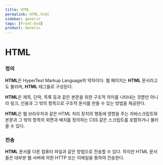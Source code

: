 ```yaml
---
title: HTML
permalink: HTML.html
sidebar: generic
tags: [Front-End]
product: Generic
---
```

# HTML

### 정의

**HTML**은 HyperText Markup Language의 약자이다. 웹 페이지는 **HTML** 문서라고도 불리며, **HTML** 태그들로 구성된다.

**HTML**은 제목, 단락, 목록 등과 같은 본문을 위한 구조적 의미를 나타내는 것뿐만 아니라 링크, 인용과 그 밖의 항목으로 구조적 문서를 만들 수 있는 방법을 제공한다.

**HTML**은 웹 브라우저과 같은 HTML 처리 장치의 행동에 영향을 주는 자바스크립트와 본문과 그 밖의 항목의 외면과 배치를 정의하는 CSS 같은 스크립트를 포함하거나 불러올 수 있다. 



### 전송

**HTML** 문서를 다른 컴퓨터 파일과 같은 방법으로 전송할 수 있다. 하지만 HTML 문서들은 대부분 웹 서버에 의한 HTTP 또는 이메일을 통하여 전송한다.







